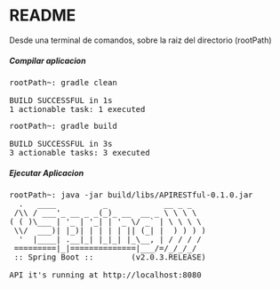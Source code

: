 # README #
Desde una terminal de comandos, sobre la raiz del directorio (rootPath)

##### Compilar aplicacion ####
<pre>
rootPath~: gradle clean

BUILD SUCCESSFUL in 1s
1 actionable task: 1 executed
</pre>
<pre>
rootPath~: gradle build

BUILD SUCCESSFUL in 3s
3 actionable tasks: 3 executed
</pre>

##### Ejecutar Aplicacion ##### 
<pre>
rootPath~: java -jar build/libs/APIRESTful-0.1.0.jar
  .   ____          _            __ _ _
 /\\ / ___'_ __ _ _(_)_ __  __ _ \ \ \ \
( ( )\___ | '_ | '_| | '_ \/ _` | \ \ \ \
 \\/  ___)| |_)| | | | | || (_| |  ) ) ) )
  '  |____| .__|_| |_|_| |_\__, | / / / /
 =========|_|==============|___/=/_/_/_/
 :: Spring Boot ::        (v2.0.3.RELEASE)
 
API it's running at http://localhost:8080
</pre>